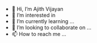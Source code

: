 - 👋 Hi, I’m Ajith Vijayan
- 👀 I’m interested in 
- 🌱 I’m currently learning ...
- 💞️ I’m looking to collaborate on ...
- 📫 How to reach me ...

<!---
ajithvijayanbochdale/ajithvijayanbochdale is a ✨ special ✨ repository because its `README.md` (this file) appears on your GitHub profile.
You can click the Preview link to take a look at your changes.
--->

